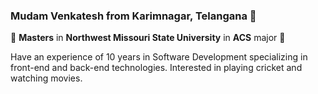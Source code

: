 ### Mudam Venkatesh from Karimnagar, Telangana 👋

:book:  **Masters** in **Northwest Missouri State University** in **ACS** major :book:

Have an experience of 10 years in Software Development specializing in front-end and back-end technologies.
Interested in playing cricket and watching movies.



